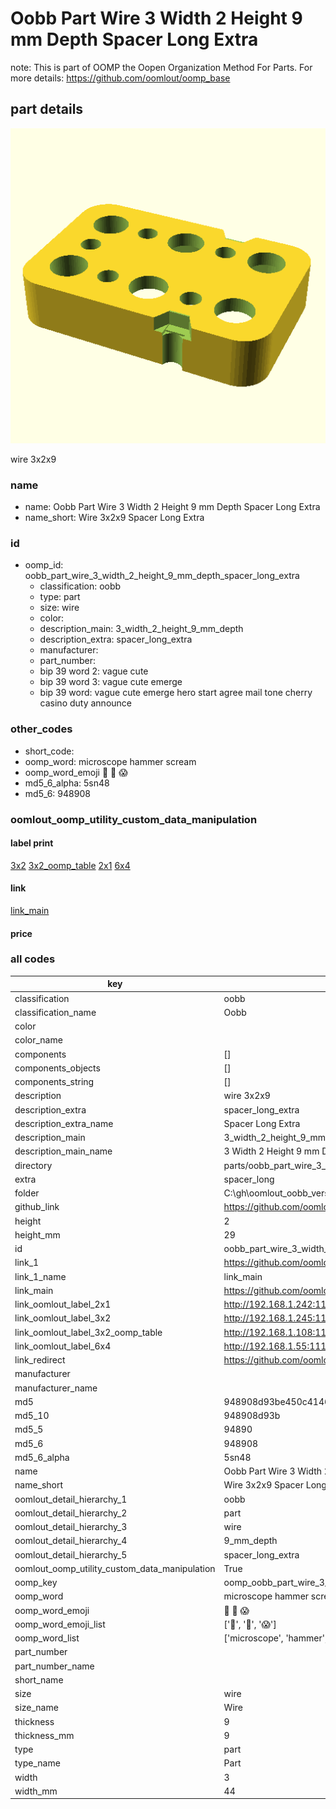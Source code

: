 # Oobb Part Wire 3 Width 2 Height 9 mm Depth Spacer Long Extra  

note: This is part of OOMP the Oopen Organization Method For Parts. For more details: https://github.com/oomlout/oomp_base

##  part details
  

[![](3dpr.png)](3dpr.png)

wire 3x2x9



### name
* name: Oobb Part Wire 3 Width 2 Height 9 mm Depth Spacer Long Extra
* name_short: Wire 3x2x9 Spacer Long Extra
### id
* oomp_id: oobb_part_wire_3_width_2_height_9_mm_depth_spacer_long_extra
  * classification: oobb
  * type: part
  * size: wire
  * color: 
  * description_main: 3_width_2_height_9_mm_depth
  * description_extra: spacer_long_extra
  * manufacturer: 
  * part_number: 
  * bip 39 word 2: vague cute
  * bip 39 word 3: vague cute emerge
  * bip 39 word: vague cute emerge hero start agree mail tone cherry casino duty announce

### other_codes
* short_code: 
* oomp_word: microscope hammer scream
* oomp_word_emoji :microscope: :hammer: :scream:
* md5_6_alpha: 5sn48
* md5_6: 948908






### oomlout_oomp_utility_custom_data_manipulation
#### label print
[3x2](http://192.168.1.245:1112/?label=oomp%205sn48)
[3x2_oomp_table](http://192.168.1.108:1112/?label=oomp%205sn48)
[2x1](http://192.168.1.242:1112/?label=oomp%205sn48)
[6x4](http://192.168.1.55:1112/?label=oomp%205sn48)    

#### link

[link_main](https://github.com/oomlout/oomlout_oobb_version_4_generated_parts/tree/main/navigation_oomp/oobb/part/wire/3_width_2_height_9_mm_depth/spacer_long_extra/part)                              

#### price







### all codes 
| key | value |  
| --- | --- |  
| classification | oobb |  
| classification_name | Oobb |  
| color |  |  
| color_name |  |  
| components | [] |  
| components_objects | [] |  
| components_string | [] |  
| description | wire 3x2x9 |  
| description_extra | spacer_long_extra |  
| description_extra_name | Spacer Long Extra |  
| description_main | 3_width_2_height_9_mm_depth |  
| description_main_name | 3 Width 2 Height 9 mm Depth |  
| directory | parts/oobb_part_wire_3_width_2_height_9_mm_depth_spacer_long_extra |  
| extra | spacer_long |  
| folder | C:\gh\oomlout_oobb_version_4_generated_parts\parts\oobb_part_wire_3_width_2_height_9_mm_depth_spacer_long_extra |  
| github_link | https://github.com/oomlout/oomlout_oomp_part_src/tree/main/parts/oobb_part_wire_3_width_2_height_9_mm_depth_spacer_long_extra |  
| height | 2 |  
| height_mm | 29 |  
| id | oobb_part_wire_3_width_2_height_9_mm_depth_spacer_long_extra |  
| link_1 | https://github.com/oomlout/oomlout_oobb_version_4_generated_parts/tree/main/navigation_oomp/oobb/part/wire/3_width_2_height_9_mm_depth/spacer_long_extra/part |  
| link_1_name | link_main |  
| link_main | https://github.com/oomlout/oomlout_oobb_version_4_generated_parts/tree/main/navigation_oomp/oobb/part/wire/3_width_2_height_9_mm_depth/spacer_long_extra/part |  
| link_oomlout_label_2x1 | http://192.168.1.242:1112/?label=oomp%205sn48 |  
| link_oomlout_label_3x2 | http://192.168.1.245:1112/?label=oomp%205sn48 |  
| link_oomlout_label_3x2_oomp_table | http://192.168.1.108:1112/?label=oomp%205sn48 |  
| link_oomlout_label_6x4 | http://192.168.1.55:1112/?label=oomp%205sn48 |  
| link_redirect | https://github.com/oomlout/oomlout_oobb_version_4_generated_parts/tree/main/parts/oobb_wire_03_02_09_ex_spacer_long |  
| manufacturer |  |  
| manufacturer_name |  |  
| md5 | 948908d93be450c4146a56b4914daf85 |  
| md5_10 | 948908d93b |  
| md5_5 | 94890 |  
| md5_6 | 948908 |  
| md5_6_alpha | 5sn48 |  
| name | Oobb Part Wire 3 Width 2 Height 9 mm Depth Spacer Long Extra |  
| name_short | Wire 3x2x9 Spacer Long Extra |  
| oomlout_detail_hierarchy_1 | oobb |  
| oomlout_detail_hierarchy_2 | part |  
| oomlout_detail_hierarchy_3 | wire |  
| oomlout_detail_hierarchy_4 | 9_mm_depth |  
| oomlout_detail_hierarchy_5 | spacer_long_extra |  
| oomlout_oomp_utility_custom_data_manipulation | True |  
| oomp_key | oomp_oobb_part_wire_3_width_2_height_9_mm_depth_spacer_long_extra |  
| oomp_word | microscope hammer scream |  
| oomp_word_emoji | :microscope: :hammer: :scream: |  
| oomp_word_emoji_list | [':microscope:', ':hammer:', ':scream:'] |  
| oomp_word_list | ['microscope', 'hammer', 'scream'] |  
| part_number |  |  
| part_number_name |  |  
| short_name |  |  
| size | wire |  
| size_name | Wire |  
| thickness | 9 |  
| thickness_mm | 9 |  
| type | part |  
| type_name | Part |  
| width | 3 |  
| width_mm | 44 |  
